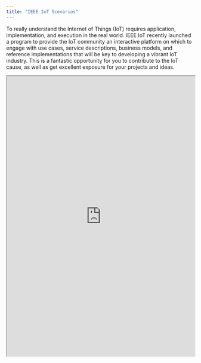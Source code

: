 ```yaml
---
title: "IEEE IoT Scenarios"
---
```


To really understand the Internet of Things (IoT) requires application, implementation, and execution in the real world. IEEE IoT recently launched a program to provide the IoT community an interactive platform on which to engage with use cases, service descriptions, business models, and reference implementations that will be key to developing a vibrant IoT industry. This is a fantastic opportunity for you to contribute to the IoT cause, as well as get excellent exposure for your projects and ideas.

<iframe height="750" width="100%" src="https://ewelton.github.io/ktest/wiki.html#IEEE%20IoT%20Scenarios"></iframe>
